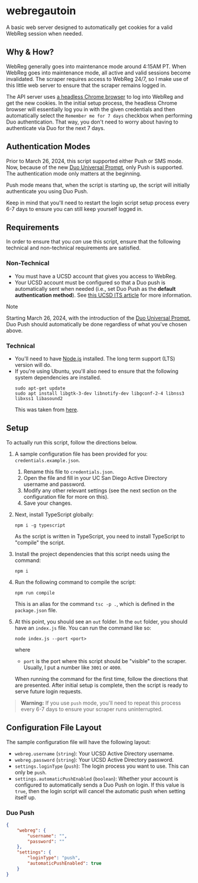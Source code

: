 # webregautoin
A basic web server designed to automatically get cookies for a valid WebReg session when needed.

## Why & How?
WebReg generally goes into maintenance mode around 4:15AM PT. When WebReg goes into maintenance mode, all active
and valid sessions become invalidated. The scraper requires access to WebReg 24/7, so I make use of this little web
server to ensure that the scraper remains logged in.

The API server uses [a headless Chrome browser](https://github.com/puppeteer/puppeteer) to log into WebReg and get 
the new cookies. In the initial setup process, the headless Chrome browser will essentially log you in with the given 
credentials and then automatically select the `Remember me for 7 days` checkbox when performing Duo authentication. 
That way, you don't need to worry about having to authenticate via Duo for the next 7 days.

## Authentication Modes
Prior to March 26, 2024, this script supported either Push or SMS mode. Now, because of the new 
[Duo Universal Prompt](https://blink.ucsd.edu/technology/security/services/two-step-login/universal-prompt.html),
only Push is supported. The authentication mode only matters at the beginning.

Push mode means that, when the script is starting up, the script will initially authenticate you using Duo Push.

Keep in mind that you'll need to restart the login script setup process every 6-7 days to ensure you can still keep 
yourself logged in. 

## Requirements
In order to ensure that you _can_ use this script, ensure that the following technical and non-technical requirements
are satisfied.

### Non-Technical
- You must have a UCSD account that gives you access to WebReg.
- Your UCSD account must be configured so that a Duo push is automatically sent when needed (i.e., set Duo Push as the 
**default authentication method**). See [this UCSD ITS article](https://support.ucsd.edu/its?id=kb_article_view&sys_kb_id=f91e1f55873259d8947a0fa8cebb352e&sysparm_article=KB0030238) for more information.

> [!NOTE] 
> Starting March 26, 2024, with the introduction of the [Duo Universal Prompt](https://blink.ucsd.edu/technology/security/services/two-step-login/universal-prompt.html),
> Duo Push should automatically be done regardless of what you've chosen above.

### Technical
- You'll need to have [Node.js](https://nodejs.org/en/) installed. The long term support (LTS) version will do.
- If you're using Ubuntu, you'll also need to ensure that the following system dependencies are installed.
    ```
    sudo apt-get update
    sudo apt install libgtk-3-dev libnotify-dev libgconf-2-4 libnss3 libxss1 libasound2
    ```
    This was taken from [here](https://github.com/puppeteer/puppeteer/blob/main/docs/troubleshooting.md#running-puppeteer-on-wsl-windows-subsystem-for-linux).

## Setup
To actually run this script, follow the directions below.

1. A sample configuration file has been provided for you: `credentials.example.json`.
    1. Rename this file to `credentials.json`.
    2. Open the file and fill in your UC San Diego Active Directory username and password.
    3. Modify any other relevant settings (see the next section on the configuration file for more on this).
    4. Save your changes.

2. Next, install TypeScript globally:
    ```
    npm i -g typescript 
    ```
   As the script is written in TypeScript, you need to install TypeScript to "compile" the script.

3. Install the project dependencies that this script needs using the command:
    ```
    npm i
    ```

4. Run the following command to compile the script:
    ```
    npm run compile
    ```
   This is an alias for the command `tsc -p .`, which is defined in the `package.json` file.

5. At this point, you should see an `out` folder. In the `out` folder, you should have an `index.js` file. You can
   run the command like so:
    ```
    node index.js --port <port>
    ```
    where
    - `port` is the port where this script should be "visible" to the scraper. Usually, I put a number like `3001` or
      `4000`.

    When running the command for the first time, follow the directions that are presented. After initial setup is 
    complete, then the script is ready to serve future login requests.

> **Warning:**
> If you use `push` mode, you'll need to repeat this process every 6-7 days to ensure your scraper runs uninterrupted.

## Configuration File Layout
The sample configuration file will have the following layout:
- `webreg.username` (`string`): Your UCSD Active Directory username.
- `webreg.password` (`string`): Your UCSD Active Directory password.
- `settings.loginType` (`push`): The login process you want to use. This can only be `push`.
- `settings.automaticPushEnabled` (`boolean`): Whether your account is configured to automatically sends a Duo Push on 
  login. If this value is `true`, then the login script will cancel the automatic push when setting itself up. 

### Duo Push
```json
{
    "webreg": {
        "username": "",
        "password": ""
    },
    "settings": {
        "loginType": "push",
        "automaticPushEnabled": true
    }
}
```

